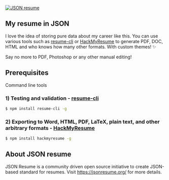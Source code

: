 [![JSON resume](https://avatars1.githubusercontent.com/u/7943272?v=3&s=200)](http://jsonresume.org/)
## My resume in JSON
I love the idea of storing pure data about my career like this. 
You can use various tools such as [resume-cli](https://github.com/jsonresume/resume-cli) or [HackMyResume](https://github.com/hacksalot/HackMyResume) to generate PDF, DOC, HTML  and who knows how many other formats. With custom themes! :sparkles:

Say no more to PDF, Photoshop or any other manual editing!

## Prerequisites
Command line tools
### 1) Testing and validation - [resume-cli](https://github.com/jsonresume/resume-cli)

```sh
$ npm install resume-cli -g
```

### 2) Exporting to Word, HTML, PDF, LaTeX, plain text, and other arbitrary formats - [HackMyResume](https://github.com/hacksalot/HackMyResume)

```sh
$ npm install hackmyresume -g
```


## About JSON resume
JSON Resume is a community driven open source initiative to create JSON-based standard for resumes. Visit https://jsonresume.org/ for more details.
